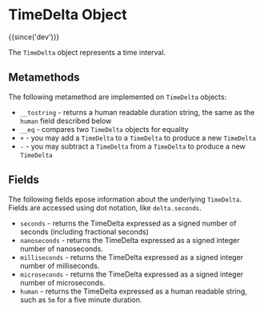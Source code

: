 # TimeDelta Object

{{since('dev')}}

The `TimeDelta` object represents a time interval.

## Metamethods

The following metamethod are implemented on `TimeDelta` objects:

 * `__tostring` - returns a human readable duration string, the same as the `human` field described below
 * `__eq` - compares two `TimeDelta` objects for equality
 * `+` - you may add a `TimeDelta` to a `TimeDelta` to produce a new `TimeDelta`
 * `-` - you may subtract a `TimeDelta` from a `TimeDelta` to produce a new `TimeDelta`

## Fields

The following fields epose information about the underlying `TimeDelta`.
Fields are accessed using dot notation, like `delta.seconds`.

 * `seconds` - returns the TimeDelta expressed as a signed number of seconds (including fractional seconds)
 * `nanoseconds` - returns the TimeDelta expressed as a signed integer number of nanoseconds.
 * `milliseconds` - returns the TimeDelta expressed as a signed integer number of milliseconds.
 * `microseconds` - returns the TimeDelta expressed as a signed integer number of microseconds.
 * `human` - returns the TimeDelta expressed as a human readable string, such
   as `5m` for a five minute duration.
